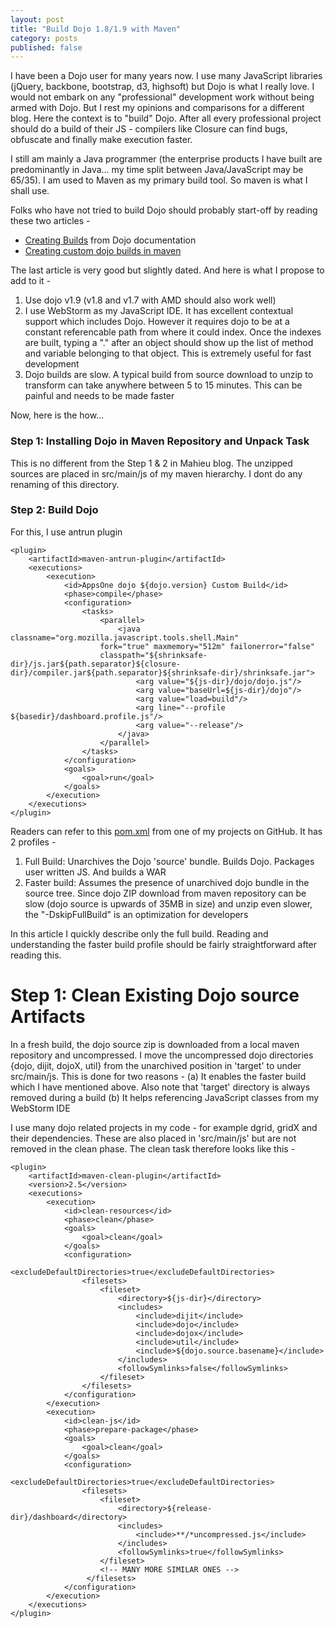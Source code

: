 ```yaml
---
layout: post
title: "Build Dojo 1.8/1.9 with Maven"
category: posts
published: false
---
```


I have been a Dojo user for many years now. I use many JavaScript libraries (jQuery, backbone, bootstrap, d3, highsoft) but Dojo is what I really love. I would not embark on any "professional" development work without being armed with Dojo. But I rest my opinions and comparisons for a different blog. Here the context is to "build" Dojo. After all every professional project should do a build of their JS - compilers like Closure can find bugs, obfuscate and finally make execution faster.

I still am mainly a Java programmer (the enterprise products I have built are predominantly in Java… my time split between Java/JavaScript may be 65/35). I am used to Maven as my primary build tool. So maven is what I shall use.

Folks who have not tried to build Dojo should probably start-off by reading these two articles -
* [Creating Builds](http://dojotoolkit.org/documentation/tutorials/1.9/build/) from Dojo documentation
* [Creating custom dojo builds in maven](http://www.mahieu.org/?p=3) 

The last article is very good but slightly dated. And here is what I propose to add to it -
1. Use dojo v1.9 (v1.8 and v1.7 with AMD should also work well)
2. I use WebStorm as my JavaScript IDE. It has excellent contextual support which includes Dojo. However it requires dojo to be at a constant referencable path from where it could index. Once the indexes are built, typing a "." after an object should show up the list of method and variable belonging to that object. This is extremely useful for fast development
3. Dojo builds are slow. A typical build from source download to unzip to transform can take anywhere between 5 to 15 minutes. This can be painful and needs to be made faster

Now, here is the how…

### Step 1: Installing Dojo in Maven Repository and Unpack Task
This is no different from the Step 1 & 2 in Mahieu blog. The unzipped sources are placed in src/main/js of my maven hierarchy. I dont do any renaming of this directory.

### Step 2: Build Dojo
For this, I use antrun plugin

    <plugin>
    	<artifactId>maven-antrun-plugin</artifactId>
    	<executions>
    		<execution>
    			<id>AppsOne dojo ${dojo.version} Custom Build</id>
        		<phase>compile</phase>
        		<configuration>
        			<tasks>
        				<parallel>
            				<java classname="org.mozilla.javascript.tools.shell.Main"
                  		fork="true" maxmemory="512m" failonerror="false"
                  		classpath="${shrinksafe-dir}/js.jar${path.separator}${closure-dir}/compiler.jar${path.separator}${shrinksafe-dir}/shrinksafe.jar">
 	                			<arg value="${js-dir}/dojo/dojo.js"/>
    	            			<arg value="baseUrl=${js-dir}/dojo"/>
                    			<arg value="load=build"/>
                    			<arg line="--profile ${basedir}/dashboard.profile.js"/>
                    			<arg value="--release"/>
               				</java>
            			</parallel>
         			</tasks>
         		</configuration>
         		<goals>
         			<goal>run</goal>
         		</goals>
    		</execution>
    	</executions>
    </plugin>



Readers can refer to this [pom.xml](https://github.com/bharath12345/uiDashboard/blob/master/uiJS/pom.xml) from one of my projects on GitHub. It has 2 profiles -
1. Full Build: Unarchives the Dojo 'source' bundle. Builds Dojo. Packages user written JS. And builds a WAR
2. Faster build: Assumes the presence of unarchived dojo bundle in the source tree. Since dojo ZIP download from maven repository can be slow (dojo source is upwards of 35MB in size) and unzip even slower, the "-DskipFullBuild" is an optimization for developers

In this article I quickly describe only the full build. Reading and understanding the faster build profile should be fairly straightforward after reading this.

# Step 1: Clean Existing Dojo source Artifacts

In a fresh build, the dojo source zip is downloaded from a local maven repository and uncompressed. I move the uncompressed dojo directories {dojo, dijit, dojoX, util} from the unarchived position in 'target' to under src/main/js. This is done for two reasons - (a) It enables the faster build which I have mentioned above. Also note that 'target' directory is always removed during a build (b) It helps referencing JavaScript classes from my WebStorm IDE

I use many dojo related projects in my code - for example dgrid, gridX and their dependencies. These are also placed in 'src/main/js' but are not removed in the clean phase. The clean task therefore looks like this -

    <plugin>
        <artifactId>maven-clean-plugin</artifactId>
        <version>2.5</version>
        <executions>
            <execution>
                <id>clean-resources</id>
                <phase>clean</phase>
                <goals>
                    <goal>clean</goal>
                </goals>
                <configuration>
                    <excludeDefaultDirectories>true</excludeDefaultDirectories>
                    <filesets>
                        <fileset>
                            <directory>${js-dir}</directory>
                            <includes>
                                <include>dijit</include>
                                <include>dojo</include>
                                <include>dojox</include>
                                <include>util</include>
                                <include>${dojo.source.basename}</include>
                            </includes>
                            <followSymlinks>false</followSymlinks>
                        </fileset>
                    </filesets>
                </configuration>
            </execution>
            <execution>
                <id>clean-js</id>
                <phase>prepare-package</phase>
                <goals>
                    <goal>clean</goal>
                </goals>
                <configuration>
                    <excludeDefaultDirectories>true</excludeDefaultDirectories>
                    <filesets>
                        <fileset>
                            <directory>${release-dir}/dashboard</directory>
                            <includes>
                                <include>**/*uncompressed.js</include>
                            </includes>
                            <followSymlinks>true</followSymlinks>
                        </fileset>
                        <!-- MANY MORE SIMILAR ONES -->
                     </filesets>
                </configuration>
            </execution>
        </executions>
    </plugin>